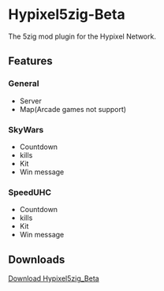 # Hypixel5zig-Beta
The 5zig mod plugin for the Hypixel Network.
## Features
### General
- Server
- Map(Arcade games not support)
### SkyWars
- Countdown
- kills
- Kit
- Win message
### SpeedUHC
- Countdown
- kills
- Kit
- Win message
## Downloads
[Download Hypixel5zig_Beta](https://github.com/SuikaWars/Hypixel5zig-Beta/releases/)
